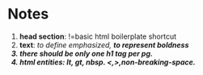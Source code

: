 # Notes

1. **head section**: !=basic html boilerplate shortcut
2. **text**: <em> to define emphasized, <strong> to represent boldness
3. there should be only one **h1** tag per pg.
4. **html entities**: lt, gt, nbsp. <,>,non-breaking-space.
